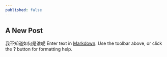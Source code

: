```yaml
---
published: false
---
```

## A New Post
我不知道如何是谁呢
Enter text in [Markdown](http://daringfireball.net/projects/markdown/). Use the toolbar above, or click the **?** button for formatting help.
